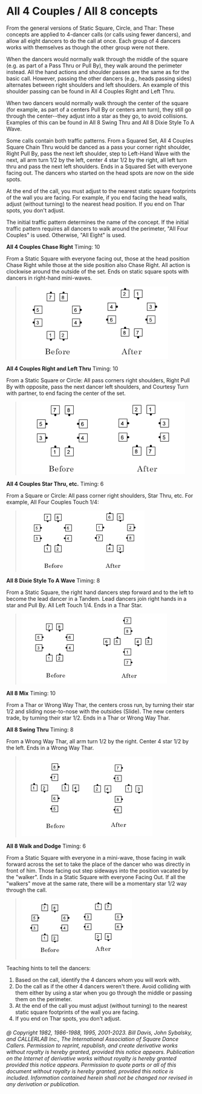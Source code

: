 
# All 4 Couples / All 8 concepts

From the general versions of Static Square, Circle, and Thar: These concepts are applied to 4-dancer
calls (or calls using fewer dancers), and allow all eight dancers to do the call at once. 
Each group of 4 dancers works with themselves as though the other group were not there.

When the dancers would normally walk through the middle of the square (e.g. as part of a Pass Thru
or Pull By), they walk around the perimeter instead. All the hand actions and shoulder passes are
the same as for the basic call. However, passing the other dancers (e.g., heads passing sides)
alternates between right shoulders and left shoulders. An example of this shoulder passing can be
found in All 4 Couples Right and Left Thru.

When two dancers would normally walk through the center of the square 
(for example, as part of a centers Pull By or centers arm turn), 
they still go through the center--they adjust into a star as they go, to
avoid collisions. Examples of this can be found in All 8 Swing Thru and All 8 Dixie Style To A Wave.

Some calls contain both traffic patterns. From a Squared Set, All 4 Couples Square Chain Thru would
be danced as a pass your corner right shoulder, Right Pull By, pass the next left shoulder, step to
Left-Hand Wave with the next, all arm turn 1/2 by the left, center 4 star 1/2 by the right, 
all left turn thru and pass the next left shoulders. 
Ends in a Squared Set with everyone facing out. The dancers
who started on the head spots are now on the side spots.

At the end of the call, you must adjust to the nearest static square footprints of the wall you are
facing. For example, if you end facing the head walls, adjust (without turning) to the nearest head
position. If you end on Thar spots, you don't adjust.

The initial traffic pattern determines the name of the concept. If the initial traffic pattern requires
all dancers to walk around the perimeter, "All Four Couples" is used.
Otherwise, "All Eight" is used.

**All 4 Couples Chase Right** Timing: 10

From a Static Square with everyone facing out, those at the head position Chase Right
while those at the side position also Chase Right. All action is clockwise around the
outside of the set. Ends on static square spots with dancers in right-hand mini-waves.

> 
> ![alt](all_4_all_8_1a.png)![alt](all_4_all_8_1b.png)
> 

**All 4 Couples Right and Left Thru** Timing: 10

From a Static Square or Circle: All pass corners right shoulders, Right Pull By with
opposite, pass the next dancer left shoulders, and Courtesy Turn with partner, to end
facing the center of the set.

> 
> ![alt](all_4_all_8_2a.png)![alt](all_4_all_8_2b.png)
> 

**All 4 Couples Star Thru, etc.** Timing: 6

From a Square or Circle: All pass corner right shoulders, Star Thru, etc. For example,
All Four Couples Touch 1/4:

> 
> ![alt](all_4_all_8_3a.png)![alt](all_4_all_8_3b.png)
> 

**All 8 Dixie Style To A Wave** Timing: 8

From a Static Square, the right hand dancers step forward and to the left to become the
lead dancer in a Tandem. Lead dancers join right hands in a star and Pull By. All Left
Touch 1/4. Ends in a Thar Star.

> 
> ![alt](all_4_all_8_4a.png)![alt](all_4_all_8_4b.png)
> 

**All 8 Mix** Timing: 10

From a Thar or Wrong Way Thar, the centers cross run, by turning their star 1/2 and
sliding nose-to-nose with the outsides (Slide). The new centers trade, by turning their
star 1/2. Ends in a Thar or Wrong Way Thar.

**All 8 Swing Thru** Timing: 8

From a Wrong Way Thar, all arm turn 1/2 by the right. Center 4 star 1/2 by the left. Ends
in a Wrong Way Thar.

> 
> ![alt](all_4_all_8_5a.png)![alt](all_4_all_8_5b.png)
> 

**All 8 Walk and Dodge** Timing: 6

From a Static Square with everyone in a mini-wave, those facing in walk forward across
the set to take the place of the dancer who was directly in front of him. Those facing out
step sideways into the position vacated by the "walker". Ends in a Static Square
with everyone Facing Out. If all the "walkers" move at the same rate, there will
be a momentary star 1/2 way through the call.

> 
> ![alt](all_4_all_8_6a.png)![alt](all_4_all_8_6b.png)
> 

Teaching hints to tell the dancers:

1. Based on the call, identify the 4 dancers whom you will work with. 
2. Do the call as if the other 4 dancers weren't there. Avoid colliding with them either by using a star when you go through the middle or passing them on the perimeter. 
3. At the end of the call you must adjust (without turning) to the nearest static square footprints of the wall you are facing. 
4. If you end on Thar spots, you don't adjust. 

###### @ Copyright 1982, 1986-1988, 1995, 2001-2023. Bill Davis, John Sybalsky, and CALLERLAB Inc., The International Association of Square Dance Callers. Permission to reprint, republish, and create derivative works without royalty is hereby granted, provided this notice appears. Publication on the Internet of derivative works without royalty is hereby granted provided this notice appears. Permission to quote parts or all of this document without royalty is hereby granted, provided this notice is included. Information contained herein shall not be changed nor revised in any derivation or publication.
